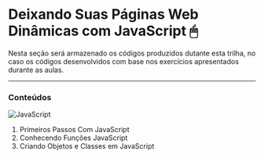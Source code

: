 # Deixando Suas Páginas Web Dinâmicas com JavaScript 🖱

Nesta seção será armazenado os códigos produzidos dutante esta trilha, no caso os códigos desenvolvidos com base nos exercícios apresentados durante as aulas.

---
### Conteúdos

![JavaScript](https://img.shields.io/badge/javascript-FFF?style=for-the-badge&logo=javascript&logoColor=FFFF)

1. Primeiros Passos Com JavaScript
2. Conhecendo Funções JavaScript
3. Criando Objetos e Classes em JavaScript
